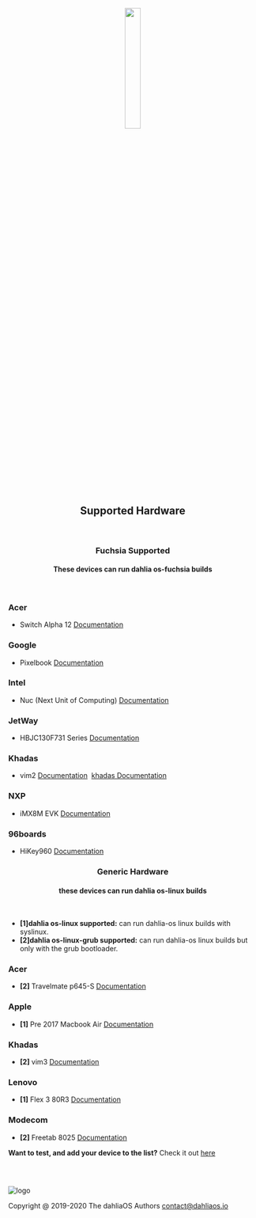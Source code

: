 <p align="center">
  <img width="25%" src="https://github.com/dahlia-os/documentation/blob/master/assets/images/logo/new/dahliaOS_logo_with_text_black.svg"
</p>

<h2 align="center">
    <b>Supported Hardware</b> 
    </h2>
<br />

<h3 align="center">
    <b>Fuchsia Supported</b> 
    </h3>
<h4 align="center">
    <b>These devices can run dahlia os-fuchsia builds</b> 
    </h4>
<br />

### Acer
- Switch Alpha 12 [Documentation](https://fuchsia.dev/docs/development/hardware/acer12.md)

### Google
- Pixelbook [Documentation](https://fuchsia.dev/docs/development/hardware/pixelbook.md)

### Intel
- Nuc (Next Unit of Computing) [Documentation](https://fuchsia.dev/docs/development/hardware/developing_on_nuc.md)

### JetWay
- HBJC130F731 Series [Documentation](https://fuchsia.dev/fuchsia-src/development/hardware/toulouse)

### Khadas
- vim2 [Documentation](https://fuchsia.dev/docs/development/hardware/khadas-vim)&nbsp;&nbsp;[khadas Documentation](https://docs.khadas.com/vim2/BuildFuchsia.html)

### NXP
- iMX8M EVK [Documentation](https://fuchsia.dev/fuchsia-src/development/hardware/imx8mevk)


### 96boards
- HiKey960 [Documentation](https://fuchsia.dev/fuchsia-src/development/hardware/hikey960)

<h3 align="center">
    <b>Generic Hardware</b> 
    </h3>
<h4 align="center">
    <b>these devices can run dahlia os-linux builds</b> 
    </h4>
<br />

- **[1]dahlia os-linux supported:** can run dahlia-os linux builds with syslinux.
- **[2]dahlia os-linux-grub supported:** can run dahlia-os linux builds but only with the grub bootloader.

### Acer
- **[2]** Travelmate p645-S [Documentation](./hardware/Acer/TravelMate-P645-S.md)

### Apple
- **[1]** Pre 2017 Macbook Air [Documentation](https:)

### Khadas
- **[2]** vim3 [Documentation](https:)

### Lenovo
- **[1]** Flex 3 80R3 [Documentation](./hardware/Lenovo/Flex-3-80R3.md)

### Modecom
- **[2]** Freetab 8025 [Documentation](./hardware/Modecom/Freetab-8025.md)

**Want to test, and add your device to the list?** Check it out [here](./.github/CONTRIBUTING.md)

<h3 align="center">
    <b>&nbsp;</b>
</h3>

![logo](https://github.com/dahlia-os/documentation/blob/master/assets/images/logo/new/dahliaOS_logo_with_text_black_small.svg)

Copyright @ 2019-2020 The dahliaOS Authors contact@dahliaos.io
